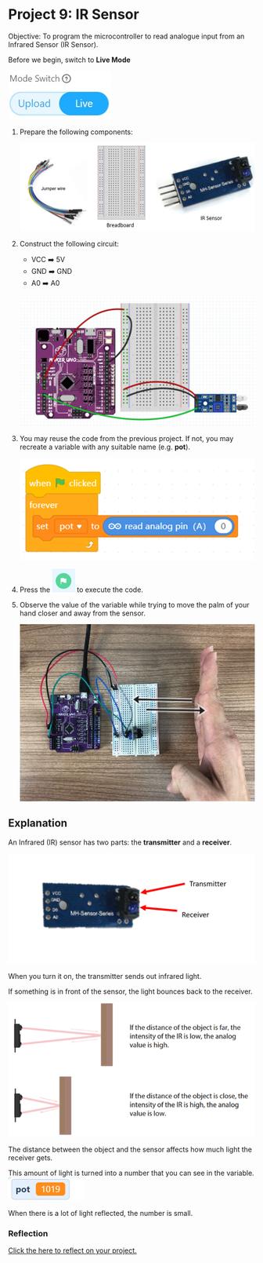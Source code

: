# Project 9: IR Sensor

Objective: To program the microcontroller to read analogue input from an Infrared Sensor (IR Sensor).

Before we begin, switch to **Live Mode**

![](images/toggle_LiveMode.jpg)


1. Prepare the following components:

    ![](images/p9_component.png)

2. Construct the following circuit:
    - VCC ➡️ 5V
    - GND ➡️ GND
    - A0 ➡️ A0

    ![](images/p9_circuit.png)

3. You may reuse the code from the previous project. If not, you may recreate a variable with any suitable name (e.g. **pot**).

    ![](images/p9_code1.png)

4. Press the ![](images/btnGreenFlag.jpg) to execute the code.

5. Observe the value of the variable while trying to move the palm of your hand closer and away from the sensor.

    ![](images/p9_explain1.png)


## Explanation

An Infrared (IR) sensor has two parts: the **transmitter** and a **receiver**.

![](images/p9_explain2.png)

When you turn it on, the transmitter sends out infrared light.

If something is in front of the sensor, the light bounces back to the receiver.

![](images/p9_explain3.png)

The distance between the object and the sensor affects how much light the receiver gets.

This amount of light is turned into a number that you can see in the variable. ![](images/p9_var.png)

When there is a lot of light reflected, the number is small.



### Reflection
[Click the here to reflect on your project.](https://forms.office.com/r/YR0ZL9FYJe)
